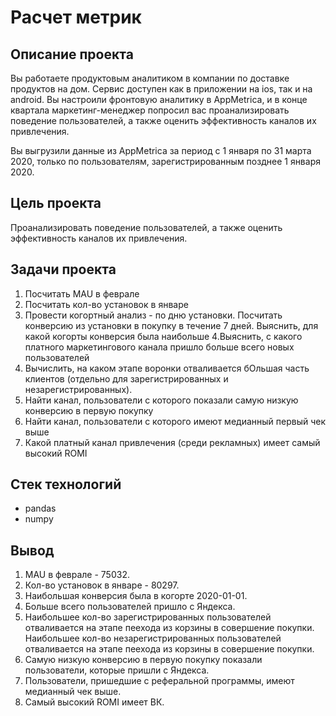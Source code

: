 # Расчет метрик

## Описание проекта

Вы работаете продуктовым аналитиком в компании по доставке продуктов на дом. Сервис доступен как в приложении на ios, так и на android. Вы настроили фронтовую аналитику в AppMetrica, и в конце квартала маркетинг-менеджер попросил вас проанализировать поведение пользователей, а также оценить эффективность каналов их привлечения. 

Вы выгрузили данные из AppMetrica за период с 1 января по 31 марта 2020, только по пользователям, зарегистрированным позднее 1 января 2020.


## Цель проекта

Проанализировать поведение пользователей, а также оценить эффективность каналов их привлечения.


## Задачи проекта

1. Посчитать MAU в феврале
2. Посчитать кол-во установок в январе
3. Провести когортный анализ - по дню установки. Посчитать конверсию из установки в покупку в течение 7 дней. Выяснить, для какой когорты конверсия была наибольше
4.Выяснить, с какого платного маркетингового канала пришло больше всего новых пользователей
5. Вычислить, на каком этапе воронки отваливается бОльшая часть клиентов (отдельно для зарегистрированных и незарегистрированных).
6. Найти канал, пользователи с которого показали самую низкую конверсию в первую покупку
7. Найти канал, пользователи с которого имеют медианный первый чек выше
8. Какой платный канал привлечения (среди рекламных) имеет самый высокий ROMI


## Стек технологий
* pandas
* numpy

## Вывод

1. MAU в феврале - 75032.
2. Кол-во установок в январе - 80297.
3. Наибольшая конверсия была в когорте 2020-01-01.
4. Больше всего пользователей пришло с Яндекса.
5. Наибольшее кол-во зарегистрированных пользователей отваливается на этапе пеехода из корзины в совершение покупки. Наибольшее кол-во незарегистрированных пользователей отваливается на этапе пеехода из корзины в совершение покупки.
6. Самую низкую конверсию в первую покупку показали пользователи, которые пришли с Яндекса.
7. Пользователи, пришедшие с реферальной программы, имеют медианный чек выше.
8. Самый высокий ROMI имеет ВК.